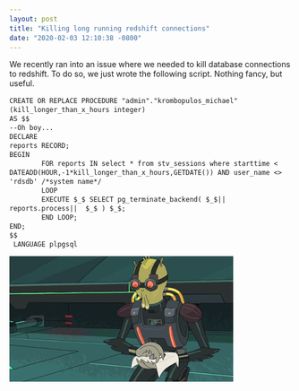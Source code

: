 ```yaml
---
layout: post
title: "Killing long running redshift connections"
date: "2020-02-03 12:10:38 -0800"
---
```


We recently ran into an issue where we needed to kill database connections to redshift. To do so, we just wrote the following script. Nothing fancy, but useful.


```
CREATE OR REPLACE PROCEDURE "admin"."krombopulos_michael" (kill_longer_than_x_hours integer)
AS $$
--Oh boy...
DECLARE
reports RECORD;
BEGIN
        FOR reports IN select * from stv_sessions where starttime < DATEADD(HOUR,-1*kill_longer_than_x_hours,GETDATE()) AND user_name <> 'rdsdb' /*system name*/
        LOOP
        EXECUTE $_$ SELECT pg_terminate_backend( $_$||  reports.process||  $_$ ) $_$;
        END LOOP;
END;
$$
 LANGUAGE plpgsql
 ```

 ![Michael Krombopulus](/assets/img/killing-long-running-redshift-connections/michael-krombopulos.gif)

